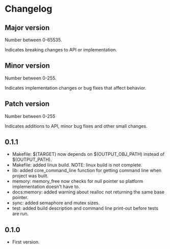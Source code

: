 Changelog
=========

## Major version
Number between 0-65535.

Indicates breaking changes to API or implementation.

## Minor version
Number between 0-255.

Indicates implementation changes or bug fixes that affect behavior.

## Patch version
Number between 0-255

Indicates additions to API, minor bug fixes and other small changes.

0.1.1
-----
- Makefile: $(TARGET) now depends on $(OUTPUT_OBJ_PATH) instead of $(OUTPUT_PATH).
- Makefile: added linux build. NOTE: linux build is not complete.
- lib: added core_command_line function for getting command line when project was built.
- memory: memory_free now checks for null pointer so platform implementation doesn't have to.
- docs:memory: added warning about realloc not returning the same base pointer.
- sync: added semaphore and mutex sizes.
- test: added build description and command line print-out before tests are run.

0.1.0
------
- First version.

